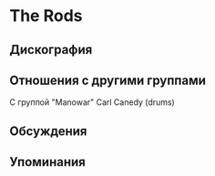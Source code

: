 # The Rods



## Дискография


## Отношения с другими группами

C группой "Manowar" Carl Canedy (drums)

## Обсуждения


## Упоминания

